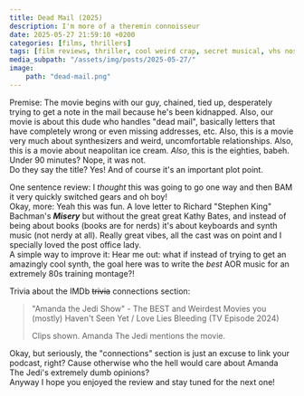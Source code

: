 ```yaml
---
title: Dead Mail (2025)
description: I'm more of a theremin connoisseur
date: 2025-05-27 21:59:10 +0200
categories: [films, thrillers]
tags: [film reviews, thriller, cool weird crap, secret musical, vhs nostalgia, they say the title]
media_subpath: "/assets/img/posts/2025-05-27/"
image:
    path: "dead-mail.png"
---
```

<span class="reviewsection">Premise:</span> The movie begins with our guy, chained, tied up, desperately trying to get a note in the mail because he's been kidnapped. Also, our movie is about this dude who handles "dead mail", basically letters that have completely wrong or even missing addresses, etc. Also, this is a movie very much about synthesizers and weird, uncomfortable relationships. Also, this is a movie about neapolitan ice cream. *Also*, this is the eighties, babeh.<br/>
<span class="reviewsection">Under 90 minutes?</span> Nope, it was not.<br/>
<span class="reviewsection">Do they say the title?</span> Yes! And of course it's an important plot point.

<span class="reviewsection">One sentence review:</span> I *thought* this was going to go one way and then BAM it very quickly switched gears and oh boy!<br/>
<span class="reviewsection">Okay, more:</span> Yeah this was fun. A love letter to Richard "Stephen King" Bachman's ***Misery*** but without the great great Kathy Bates, and instead of being about books (books are for nerds) it's about keyboards and synth music (not nerdy at all). Really great vibes, all the cast was on point and I specially loved the post office lady.<br/>
<span class="reviewsection">A simple way to improve it:</span> Hear me out: what if instead of trying to get an amazingly cool synth, the goal here was to write the *best* AOR music for an extremely 80s training montage?!

<span class="reviewsection">Trivia about the IMDb ~~trivia~~ connections section:</span>
> "Amanda the Jedi Show" - The BEST and Weirdest Movies you (mostly) Haven't Seen Yet / Love Lies Bleeding (TV Episode 2024)
>
> Clips shown. Amanda The Jedi mentions the movie.

Okay, but seriously, the "connections" section is just an excuse to link your podcast, right? Cause otherwise who the hell would care about Amanda The Jedi's extremely dumb opinions?<br/>Anyway I hope you enjoyed the review and stay tuned for the next one!